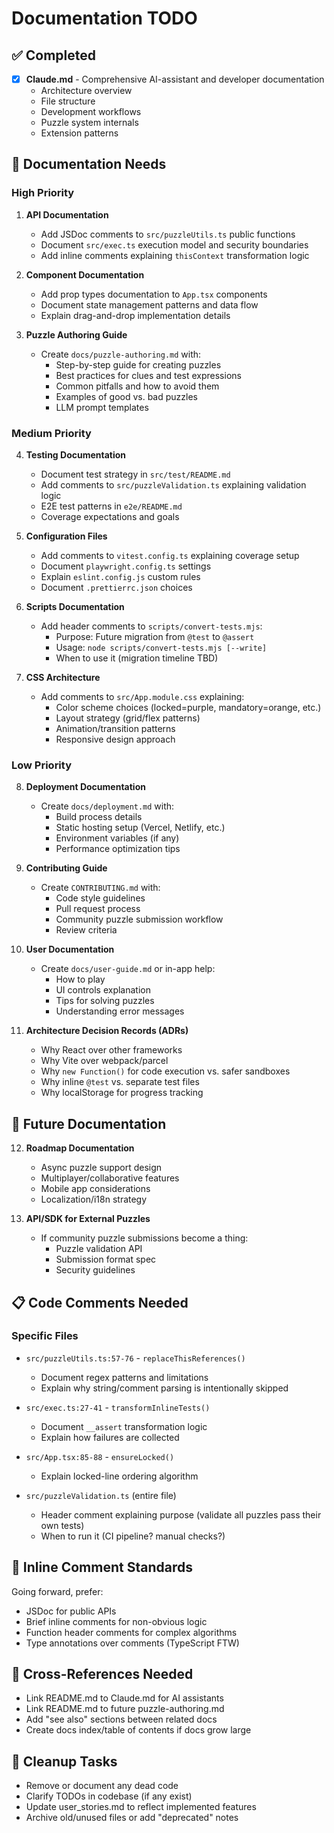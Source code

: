 # Documentation TODO

## ✅ Completed
- [x] **Claude.md** - Comprehensive AI-assistant and developer documentation
  - Architecture overview
  - File structure
  - Development workflows
  - Puzzle system internals
  - Extension patterns

## 📝 Documentation Needs

### High Priority

1. **API Documentation**
   - Add JSDoc comments to `src/puzzleUtils.ts` public functions
   - Document `src/exec.ts` execution model and security boundaries
   - Add inline comments explaining `thisContext` transformation logic

2. **Component Documentation**
   - Add prop types documentation to `App.tsx` components
   - Document state management patterns and data flow
   - Explain drag-and-drop implementation details

3. **Puzzle Authoring Guide**
   - Create `docs/puzzle-authoring.md` with:
     - Step-by-step guide for creating puzzles
     - Best practices for clues and test expressions
     - Common pitfalls and how to avoid them
     - Examples of good vs. bad puzzles
     - LLM prompt templates

### Medium Priority

4. **Testing Documentation**
   - Document test strategy in `src/test/README.md`
   - Add comments to `src/puzzleValidation.ts` explaining validation logic
   - E2E test patterns in `e2e/README.md`
   - Coverage expectations and goals

5. **Configuration Files**
   - Add comments to `vitest.config.ts` explaining coverage setup
   - Document `playwright.config.ts` settings
   - Explain `eslint.config.js` custom rules
   - Document `.prettierrc.json` choices

6. **Scripts Documentation**
   - Add header comments to `scripts/convert-tests.mjs`:
     - Purpose: Future migration from `@test` to `@assert`
     - Usage: `node scripts/convert-tests.mjs [--write]`
     - When to use it (migration timeline TBD)

7. **CSS Architecture**
   - Add comments to `src/App.module.css` explaining:
     - Color scheme choices (locked=purple, mandatory=orange, etc.)
     - Layout strategy (grid/flex patterns)
     - Animation/transition patterns
     - Responsive design approach

### Low Priority

8. **Deployment Documentation**
   - Create `docs/deployment.md` with:
     - Build process details
     - Static hosting setup (Vercel, Netlify, etc.)
     - Environment variables (if any)
     - Performance optimization tips

9. **Contributing Guide**
   - Create `CONTRIBUTING.md` with:
     - Code style guidelines
     - Pull request process
     - Community puzzle submission workflow
     - Review criteria

10. **User Documentation**
    - Create `docs/user-guide.md` or in-app help:
      - How to play
      - UI controls explanation
      - Tips for solving puzzles
      - Understanding error messages

11. **Architecture Decision Records (ADRs)**
    - Why React over other frameworks
    - Why Vite over webpack/parcel
    - Why `new Function()` for code execution vs. safer sandboxes
    - Why inline `@test` vs. separate test files
    - Why localStorage for progress tracking

## 🔮 Future Documentation

12. **Roadmap Documentation**
    - Async puzzle support design
    - Multiplayer/collaborative features
    - Mobile app considerations
    - Localization/i18n strategy

13. **API/SDK for External Puzzles**
    - If community puzzle submissions become a thing:
      - Puzzle validation API
      - Submission format spec
      - Security guidelines

## 📋 Code Comments Needed

### Specific Files

- `src/puzzleUtils.ts:57-76` - `replaceThisReferences()`
  - Document regex patterns and limitations
  - Explain why string/comment parsing is intentionally skipped

- `src/exec.ts:27-41` - `transformInlineTests()`
  - Document `__assert` transformation logic
  - Explain how failures are collected

- `src/App.tsx:85-88` - `ensureLocked()`
  - Explain locked-line ordering algorithm

- `src/puzzleValidation.ts` (entire file)
  - Header comment explaining purpose (validate all puzzles pass their own tests)
  - When to run it (CI pipeline? manual checks?)

## 🎯 Inline Comment Standards

Going forward, prefer:
- JSDoc for public APIs
- Brief inline comments for non-obvious logic
- Function header comments for complex algorithms
- Type annotations over comments (TypeScript FTW)

## 🔗 Cross-References Needed

- Link README.md to Claude.md for AI assistants
- Link README.md to future puzzle-authoring.md
- Add "see also" sections between related docs
- Create docs index/table of contents if docs grow large

## 🧹 Cleanup Tasks

- Remove or document any dead code
- Clarify TODOs in codebase (if any exist)
- Update user_stories.md to reflect implemented features
- Archive old/unused files or add "deprecated" notes
